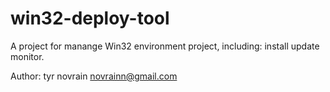 # win32-deploy-tool
A project for manange Win32 environment project, including: install update monitor.




Author:
tyr 
novrain  novrainn@gmail.com
